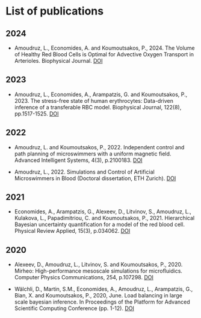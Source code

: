 # List of publications

## 2024

* Amoudruz, L., Economides, A. and Koumoutsakos, P., 2024. The Volume of Healthy Red Blood Cells is Optimal for Advective Oxygen Transport in Arterioles. Biophysical Journal. [DOI](https://doi.org/10.1016/j.bpj.2024.04.015)

## 2023

* Amoudruz, L., Economides, A., Arampatzis, G. and Koumoutsakos, P., 2023. The stress-free state of human erythrocytes: Data-driven inference of a transferable RBC model. Biophysical Journal, 122(8), pp.1517-1525. [DOI](https://doi.org/10.1016/j.bpj.2023.03.019)

## 2022

* Amoudruz, L. and Koumoutsakos, P., 2022. Independent control and path planning of microswimmers with a uniform magnetic field. Advanced Intelligent Systems, 4(3), p.2100183. [DOI](https://doi.org/10.1002/aisy.202100183)

* Amoudruz, L., 2022. Simulations and Control of Artificial Microswimmers in Blood (Doctoral dissertation, ETH Zurich). [DOI](https://doi.org/10.3929/ethz-b-000550202)

## 2021

* Economides, A., Arampatzis, G., Alexeev, D., Litvinov, S., Amoudruz, L., Kulakova, L., Papadimitriou, C. and Koumoutsakos, P., 2021. Hierarchical Bayesian uncertainty quantification for a model of the red blood cell. Physical Review Applied, 15(3), p.034062. [DOI](https://doi.org/10.1103/PhysRevApplied.15.034062)

## 2020

* Alexeev, D., Amoudruz, L., Litvinov, S. and Koumoutsakos, P., 2020. Mirheo: High-performance mesoscale simulations for microfluidics. Computer Physics Communications, 254, p.107298. [DOI](https://doi.org/10.1016/j.cpc.2020.107298)

* Wälchli, D., Martin, S.M., Economides, A., Amoudruz, L., Arampatzis, G., Bian, X. and Koumoutsakos, P., 2020, June. Load balancing in large scale bayesian inference. In Proceedings of the Platform for Advanced Scientific Computing Conference (pp. 1-12). [DOI](https://doi.org/10.1145/3394277.3401849)
